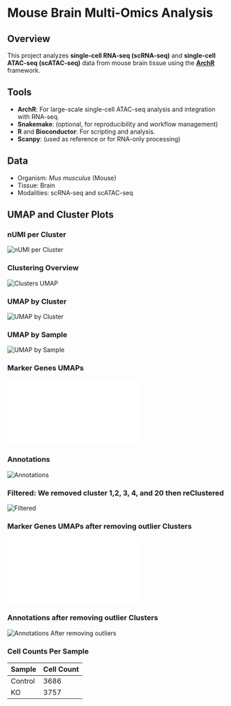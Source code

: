 # Mouse Brain Multi-Omics Analysis

## Overview

This project analyzes **single-cell RNA-seq (scRNA-seq)** and **single-cell ATAC-seq (scATAC-seq)** data from mouse brain tissue using the **[ArchR](https://www.archrproject.com/)** framework.

## Tools

- **ArchR**: For large-scale single-cell ATAC-seq analysis and integration with RNA-seq.
- **Snakemake**: (optional, for reproducibility and workflow management)
- **R** and **Bioconductor**: For scripting and analysis.
- **Scanpy**: (used as reference or for RNA-only processing)

## Data

- Organism: *Mus musculus* (Mouse)
- Tissue: Brain
- Modalities: scRNA-seq and scATAC-seq


## UMAP and Cluster Plots


### nUMI per Cluster
![nUMI per Cluster](mouseBrain_perClustersnUMI.png)


### Clustering Overview
![Clusters UMAP](mouseBrain_ClustersUMAP.png)

### UMAP by Cluster
![UMAP by Cluster](mouseBrain_SamplesUMAP_byCluster.png)

### UMAP by Sample
![UMAP by Sample](mouseBrain_SamplesUMAP_bySample.png)


### Marker Genes UMAPs 
![MARKER GENES UMAP](Rplots.pdf)

### Annotations 
![Annotations](mouseBrain_CellTypeUMAP_annotated.png)

### Filtered: We removed cluster 1,2, 3, 4, and 20  then reClustered
![Filtered](mouseBrain_CellTypeUMAP_Filtered.png)

### Marker Genes UMAPs after removing outlier Clusters
![MARKER GENES UMAP After removing outliers](Rplotsfiltered.pdf)

### Annotations after removing outlier Clusters
![Annotations After removing outliers](mouseBrain_filtered_CellTypeUMAP_annotated.png) 



### Cell Counts Per Sample

| Sample  | Cell Count |
|---------|------------|
| Control | 3686       |
| KO      | 3757       |




